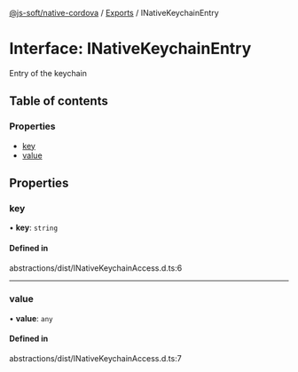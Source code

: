 [@js-soft/native-cordova](../README.md) / [Exports](../modules.md) / INativeKeychainEntry

# Interface: INativeKeychainEntry

Entry of the keychain

## Table of contents

### Properties

-   [key](INativeKeychainEntry.md#key)
-   [value](INativeKeychainEntry.md#value)

## Properties

### key

• **key**: `string`

#### Defined in

abstractions/dist/INativeKeychainAccess.d.ts:6

---

### value

• **value**: `any`

#### Defined in

abstractions/dist/INativeKeychainAccess.d.ts:7
